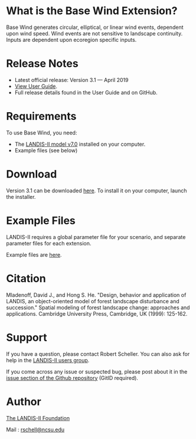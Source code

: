 # What is the Base Wind Extension?

Base Wind generates circular, elliptical, or linear wind events, dependent upon wind speed. Wind events are not sensitive to landscape continuity. Inputs are dependent upon ecoregion specific inputs. 

# Release Notes

- Latest official release: Version 3.1 — April 2019
- [View User Guide](https://github.com/LANDIS-II-Foundation/Extension-Base-Wind/blob/master/docs/LANDIS-II%20Base%20Wind%20v3.0%20User%20Guide.pdf).
- Full release details found in the User Guide and on GitHub.

# Requirements

To use Base Wind, you need:

- The [LANDIS-II model v7.0](http://www.landis-ii.org/install) installed on your computer.
- Example files (see below)

# Download

Version 3.1 can be downloaded [here](https://github.com/LANDIS-II-Foundation/Extension-Base-Wind/blob/master/deploy/installer/LANDIS-II-V7%20Base%20Wind%203.1-setup.exe). To install it on your computer, launch the installer.

# Example Files

LANDIS-II requires a global parameter file for your scenario, and separate parameter files for each extension.

Example files are [here](https://github.com/LANDIS-II-Foundation/Extension-Base-Wind/blob/master/testings/Core7-BaseWind3.0/Base-wind-example.zip).

# Citation

Mladenoff, David J., and Hong S. He. "Design, behavior and application of LANDIS, an object-oriented model of forest landscape disturbance and succession." Spatial modeling of forest landscape change: approaches and applications. Cambridge University Press, Cambridge, UK (1999): 125-162.

# Support

If you have a question, please contact Robert Scheller. 
You can also ask for help in the [LANDIS-II users group](http://www.landis-ii.org/users).

If you come across any issue or suspected bug, please post about it in the [issue section of the Github repository](https://github.com/LANDIS-II-Foundation/Extension-Base-Wind/issues) (GitID required).

# Author

[The LANDIS-II Foundation](http://www.landis-ii.org)

Mail : rschell@ncsu.edu
